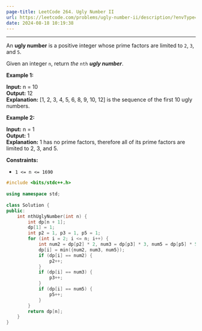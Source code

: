 ```yaml
---
page-title: LeetCode 264. Ugly Number II
url: https://leetcode.com/problems/ugly-number-ii/description/?envType=daily-question&envId=2024-08-18
date: 2024-08-18 10:19:38
---
```

---

An **ugly number** is a positive integer whose prime factors are limited to `2`, `3`, and `5`.  
  
Given an integer `n`, return *the* `nth` ***ugly number***.  
  
**Example 1:**  
  
**Input:** n = 10  
**Output:** 12  
**Explanation:** \[1, 2, 3, 4, 5, 6, 8, 9, 10, 12\] is the sequence of the first 10 ugly numbers.  
  
**Example 2:**  
  
**Input:** n = 1  
**Output:** 1  
**Explanation:** 1 has no prime factors, therefore all of its prime factors are limited to 2, 3, and 5.  
  
**Constraints:**  
  
-   `1 <= n <= 1690`

```cpp
#include <bits/stdc++.h>  
  
using namespace std;  
  
class Solution {  
public:  
    int nthUglyNumber(int n) {  
        int dp[n + 1];  
        dp[1] = 1;  
        int p2 = 1, p3 = 1, p5 = 1;  
        for (int i = 2; i <= n; i++) {  
            int num2 = dp[p2] * 2, num3 = dp[p3] * 3, num5 = dp[p5] * 5;  
            dp[i] = min({num2, num3, num5});  
            if (dp[i] == num2) {  
                p2++;  
            }  
            if (dp[i] == num3) {  
                p3++;  
            }  
            if (dp[i] == num5) {  
                p5++;  
            }  
        }  
        return dp[n];  
    }  
}
```